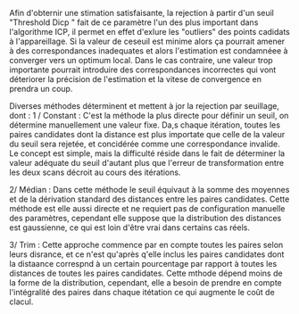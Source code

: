 Afin d'obternir une stimation satisfaisante, la rejection à partir d'un seuil "Threshold Dicp " fait de ce paramètre l'un des plus important dans l'algorithme ICP, il permet en effet d'exlure les "outliers" des points cadidats à l'appareillage. Si la valeur de ceseuil est minime alors ça pourrait amener à des correspondances inadequates et alors l'estimation est condamnéee à converger vers un optimum local. Dans le cas contraire, une valeur trop importante pourrait introduire des correspondances incorrectes qui vont déteriorer la précision de l'estimation et la vitese de convergence en prendra un coup.

Diverses méthodes déterminent et mettent à jor la rejection par seuillage, dont : 
1 / Constant : C'est la méthode la plus directe pour définir un seuil, on détermine manuellement une valeur fixe. Da,s chaque itération, toutes les paires candidates dont la distance est plus importate que celle de la valeur du seuil sera rejetée, et concidérée comme une correspondance invalide. Le concept est simple, mais la difficulté réside dans le fait de déterminer la valeur adéquate du seuil d'autant plus que l'erreur de transformation entre les deux scans décroit au cours des itérations.

2/ Médian : Dans cette méthode le seuil équivaut à la somme des moyennes et de la dérivation standard des distances entre les paires candidates. Cette méthode est elle aussi directe et ne requiert pas de configuration manuelle des paramètres, cependant elle suppose que la distribution des distances est gaussienne, ce qui est loin d'être vrai dans certains cas réels.

3/ Trim : Cette approche commence par en compte toutes les paires selon leurs disrance, et ce n'est qu'après q'elle inclus les paires candidates dont la distaance correspnd à un certain pourcentage par rapport à toutes les distances de toutes les paires candidates. Cette mthode dépend moins de la forme de la distribution, cependant, elle a besoin de prendre en compte l'intégralité des paires dans chaque itétation ce qui augmente le coût de clacul.